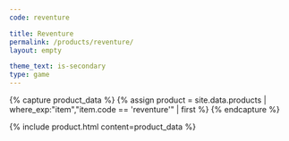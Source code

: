 ```yaml
---
code: reventure

title: Reventure
permalink: /products/reventure/
layout: empty

theme_text: is-secondary
type: game
---
```


{% capture product_data %}
  {% assign product = site.data.products | where_exp:"item","item.code == 'reventure'" | first %}
{% endcapture %}

{% include product.html content=product_data %}